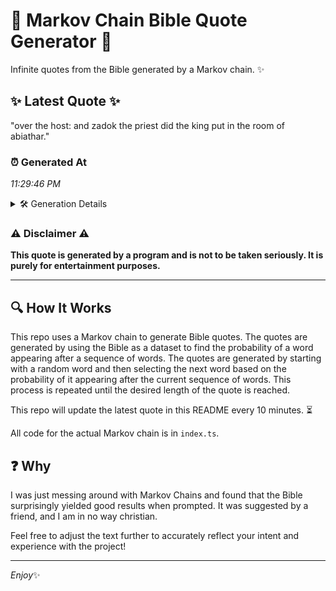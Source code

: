 # 📖 Markov Chain Bible Quote Generator 📖

Infinite quotes from the Bible generated by a Markov chain. ✨

## ✨ Latest Quote ✨
"over the host: and zadok the priest did the king put in the room of abiathar."

### ⏰ Generated At
*11:29:46 PM*

<details>
    <summary>🛠️ Generation Details</summary>
    <p>
        <strong>🌱 Seed:</strong> over<br>
        <strong>🔄 Iterations:</strong> 15<br>
        <strong>📜 Context History:</strong><br>[ over ]: the<br>[ over, the ]: host:<br>[ over, the, host: ]: and<br>[ over, the, host:, and ]: zadok<br>[ over, the, host:, and, zadok ]: the<br>[ over, the, host:, and, zadok, the ]: priest<br>[ the, host:, and, zadok, the, priest ]: did<br>[ host:, and, zadok, the, priest, did ]: the<br>[ and, zadok, the, priest, did, the ]: king<br>[ zadok, the, priest, did, the, king ]: put<br>[ the, priest, did, the, king, put ]: in<br>[ priest, did, the, king, put, in ]: the<br>[ did, the, king, put, in, the ]: room<br>[ the, king, put, in, the, room ]: of<br>[ king, put, in, the, room, of ]: abiathar.<br>
    </p>
</details>

### ⚠️ Disclaimer ⚠️
**This quote is generated by a program and is not to be taken seriously. It is purely for entertainment purposes.**

---

## 🔍 How It Works

This repo uses a Markov chain to generate Bible quotes. The quotes are generated by using the Bible as a dataset to find the probability of a word appearing after a sequence of words. The quotes are generated by starting with a random word and then selecting the next word based on the probability of it appearing after the current sequence of words. This process is repeated until the desired length of the quote is reached.

This repo will update the latest quote in this README every 10 minutes. ⏳

All code for the actual Markov chain is in `index.ts`.

## ❓ Why

I was just messing around with Markov Chains and found that the Bible surprisingly yielded good results when prompted. 
It was suggested by a friend, and I am in no way christian.

Feel free to adjust the text further to accurately reflect your intent and experience with the project!

---

*Enjoy*✨
